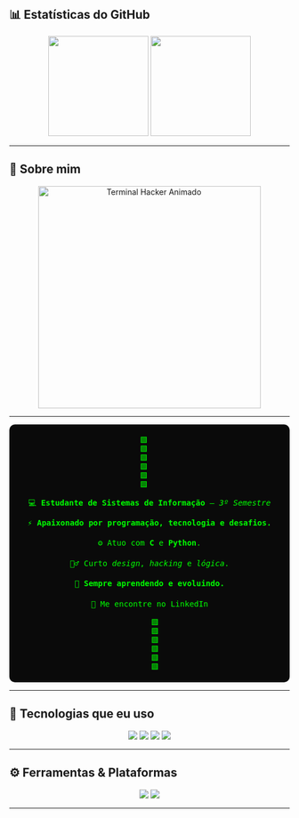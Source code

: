 ## 📊 Estatísticas do GitHub

<div align="center">

  <!-- Estatísticas gerais do GitHub -->
  <img height="180em" src="https://github-readme-stats.vercel.app/api?username=RydersS7&show_icons=true&theme=dark&icon_color=00ff00&title_color=00ff00&text_color=00ff00&bg_color=0A0A0A" />

  <!-- Linguagens mais usadas no estilo donut -->
  <img height="180em" src="https://github-readme-stats.vercel.app/api/top-langs/?username=RydersS7&layout=donut&theme=dark&bg_color=0A0A0A&title_color=00ff00&text_color=00ff00" />

</div>

---

## 🧠 Sobre mim
<div align="center">
  <img src="https://github.com/RydersS7/My-repository/blob/main/ryan_terminal_banner_clean.gif?raw=true" width="400" alt="Terminal Hacker Animado"/>
</div>

---

<div align="center" style="background:#0A0A0A; border-radius:10px; padding:20px; max-width:700px; font-family:'Fira Code', monospace; color:#00ff00;">

  <div style="display:inline-block; vertical-align:middle; margin-right: 20px; line-height: 16px;">
    🟩<br>🟩<br>🟩<br>🟩<br>🟩<br>🟩
  </div>

  <div style="display:inline-block; max-width: 500px; vertical-align: middle; text-align: center; line-height: 1.6;">
    <p>💻 <strong>Estudante de Sistemas de Informação</strong> — <em>3º Semestre</em></p>
    <p>⚡ <strong>Apaixonado por programação, tecnologia e desafios.</strong></p>
    <p>⚙️ Atuo com <strong>C</strong> e <strong>Python</strong>.</p>
    <p>🕵️‍♂️ Curto <em>design</em>, <em>hacking</em> e <em>lógica</em>.</p>
    <p>🔄 <strong>Sempre aprendendo e evoluindo.</strong></p>
    <p>🔗 Me encontre no <a href="https://linkedin.com/in/ryderss" target="_blank" style="color:#00ff00; text-decoration:none;">LinkedIn</a></p>
  </div>

  <div style="display:inline-block; vertical-align:middle; margin-left: 20px; line-height: 16px;">
    🟩<br>🟩<br>🟩<br>🟩<br>🟩<br>🟩
  </div>

</div>

---

## 💾 Tecnologias que eu uso



<div align="center">
  <img src="https://img.shields.io/badge/C-0A403D?style=for-the-badge&logo=c&logoColor=white">
  <img src="https://img.shields.io/badge/Python-0A403D?style=for-the-badge&logo=python&logoColor=white">
  <img src="https://img.shields.io/badge/Git-0A403D?style=for-the-badge&logo=git&logoColor=white">
  <img src="https://img.shields.io/badge/Linux-0A403D?style=for-the-badge&logo=linux&logoColor=white">
</div>

---

## ⚙️ Ferramentas & Plataformas


<div align="center">
  <img src="https://img.shields.io/badge/VSCODE-0A403D?style=for-the-badge&logo=visualstudiocode&logoColor=white">
  <img src="https://img.shields.io/badge/GitHub-0A403D?style=for-the-badge&logo=github&logoColor=white">
</div>

---

